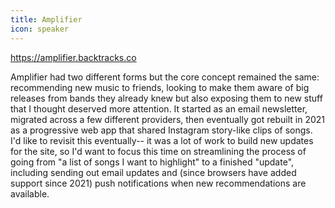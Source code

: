 ```yaml
---
title: Amplifier
icon: speaker
---
```


https://amplifier.backtracks.co

Amplifier had two different forms but the core concept remained the same: recommending new music to friends, looking to make them aware of big releases from bands they already knew but also exposing them to new stuff that I thought deserved more attention. It started as an email newsletter, migrated across a few different providers, then eventually got rebuilt in 2021 as a progressive web app that shared Instagram story-like clips of songs. I'd like to revisit this eventually-- it was a lot of work to build new updates for the site, so I'd want to focus this time on streamlining the process of going from "a list of songs I want to highlight" to a finished "update", including sending out email updates and (since browsers have added support since 2021) push notifications when new recommendations are available.
